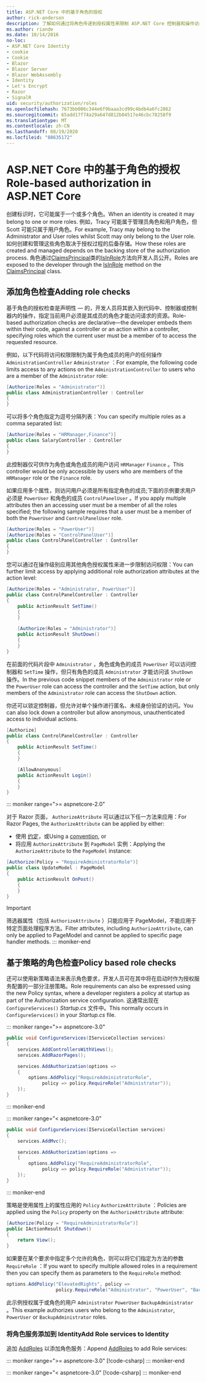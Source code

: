 ```yaml
---
title: ASP.NET Core 中的基于角色的授权
author: rick-anderson
description: 了解如何通过将角色传递到授权属性来限制 ASP.NET Core 控制器和操作访问。
ms.author: riande
ms.date: 10/14/2016
no-loc:
- ASP.NET Core Identity
- cookie
- Cookie
- Blazor
- Blazor Server
- Blazor WebAssembly
- Identity
- Let's Encrypt
- Razor
- SignalR
uid: security/authorization/roles
ms.openlocfilehash: 7673bb006c344e6f9baaa3cd99c4bdb4a6fc2862
ms.sourcegitcommit: 65add17f74a29a647d812b04517e46cbc78258f9
ms.translationtype: MT
ms.contentlocale: zh-CN
ms.lasthandoff: 08/19/2020
ms.locfileid: "88635172"
---
```

# <a name="role-based-authorization-in-aspnet-core"></a><span data-ttu-id="a8166-103">ASP.NET Core 中的基于角色的授权</span><span class="sxs-lookup"><span data-stu-id="a8166-103">Role-based authorization in ASP.NET Core</span></span>

<a name="security-authorization-role-based"></a>

<span data-ttu-id="a8166-104">创建标识时，它可能属于一个或多个角色。</span><span class="sxs-lookup"><span data-stu-id="a8166-104">When an identity is created it may belong to one or more roles.</span></span> <span data-ttu-id="a8166-105">例如，Tracy 可能属于管理员角色和用户角色，但 Scott 可能只属于用户角色。</span><span class="sxs-lookup"><span data-stu-id="a8166-105">For example, Tracy may belong to the Administrator and User roles whilst Scott may only belong to the User role.</span></span> <span data-ttu-id="a8166-106">如何创建和管理这些角色取决于授权过程的后备存储。</span><span class="sxs-lookup"><span data-stu-id="a8166-106">How these roles are created and managed depends on the backing store of the authorization process.</span></span> <span data-ttu-id="a8166-107">角色通过[ClaimsPrincipal](/dotnet/api/system.security.claims.claimsprincipal)类的[IsInRole](/dotnet/api/system.security.principal.genericprincipal.isinrole)方法向开发人员公开。</span><span class="sxs-lookup"><span data-stu-id="a8166-107">Roles are exposed to the developer through the [IsInRole](/dotnet/api/system.security.principal.genericprincipal.isinrole) method on the [ClaimsPrincipal](/dotnet/api/system.security.claims.claimsprincipal) class.</span></span>

## <a name="adding-role-checks"></a><span data-ttu-id="a8166-108">添加角色检查</span><span class="sxs-lookup"><span data-stu-id="a8166-108">Adding role checks</span></span>

<span data-ttu-id="a8166-109">基于角色的授权检查是声明性 &mdash; 的，开发人员将其嵌入到代码中、控制器或控制器内的操作，指定当前用户必须是其成员的角色才能访问请求的资源。</span><span class="sxs-lookup"><span data-stu-id="a8166-109">Role-based authorization checks are declarative&mdash;the developer embeds them within their code, against a controller or an action within a controller, specifying roles which the current user must be a member of to access the requested resource.</span></span>

<span data-ttu-id="a8166-110">例如，以下代码将访问权限限制为属于角色成员的用户的任何操作 `AdministrationController` `Administrator` ：</span><span class="sxs-lookup"><span data-stu-id="a8166-110">For example, the following code limits access to any actions on the `AdministrationController` to users who are a member of the `Administrator` role:</span></span>

```csharp
[Authorize(Roles = "Administrator")]
public class AdministrationController : Controller
{
}
```

<span data-ttu-id="a8166-111">可以将多个角色指定为逗号分隔列表：</span><span class="sxs-lookup"><span data-stu-id="a8166-111">You can specify multiple roles as a comma separated list:</span></span>

```csharp
[Authorize(Roles = "HRManager,Finance")]
public class SalaryController : Controller
{
}
```

<span data-ttu-id="a8166-112">此控制器仅可供作为角色或角色成员的用户访问 `HRManager` `Finance` 。</span><span class="sxs-lookup"><span data-stu-id="a8166-112">This controller would be only accessible by users who are members of the `HRManager` role or the `Finance` role.</span></span>

<span data-ttu-id="a8166-113">如果应用多个属性，则访问用户必须是所有指定角色的成员;下面的示例要求用户必须是 `PowerUser` 和角色的成员 `ControlPanelUser` 。</span><span class="sxs-lookup"><span data-stu-id="a8166-113">If you apply multiple attributes then an accessing user must be a member of all the roles specified; the following sample requires that a user must be a member of both the `PowerUser` and `ControlPanelUser` role.</span></span>

```csharp
[Authorize(Roles = "PowerUser")]
[Authorize(Roles = "ControlPanelUser")]
public class ControlPanelController : Controller
{
}
```

<span data-ttu-id="a8166-114">您可以通过在操作级别应用其他角色授权属性来进一步限制访问权限：</span><span class="sxs-lookup"><span data-stu-id="a8166-114">You can further limit access by applying additional role authorization attributes at the action level:</span></span>

```csharp
[Authorize(Roles = "Administrator, PowerUser")]
public class ControlPanelController : Controller
{
    public ActionResult SetTime()
    {
    }

    [Authorize(Roles = "Administrator")]
    public ActionResult ShutDown()
    {
    }
}
```

<span data-ttu-id="a8166-115">在前面的代码片段中 `Administrator` ，角色或角色的成员 `PowerUser` 可以访问控制器和 `SetTime` 操作，但只有角色的成员 `Administrator` 才能访问该 `ShutDown` 操作。</span><span class="sxs-lookup"><span data-stu-id="a8166-115">In the previous code snippet members of the `Administrator` role or the `PowerUser` role can access the controller and the `SetTime` action, but only members of the `Administrator` role can access the `ShutDown` action.</span></span>

<span data-ttu-id="a8166-116">你还可以锁定控制器，但允许对单个操作进行匿名、未经身份验证的访问。</span><span class="sxs-lookup"><span data-stu-id="a8166-116">You can also lock down a controller but allow anonymous, unauthenticated access to individual actions.</span></span>

```csharp
[Authorize]
public class ControlPanelController : Controller
{
    public ActionResult SetTime()
    {
    }

    [AllowAnonymous]
    public ActionResult Login()
    {
    }
}
```

::: moniker range=">= aspnetcore-2.0"

<span data-ttu-id="a8166-117">对于 Razor 页面， `AuthorizeAttribute` 可以通过以下任一方法来应用：</span><span class="sxs-lookup"><span data-stu-id="a8166-117">For Razor Pages, the `AuthorizeAttribute` can be applied by either:</span></span>

* <span data-ttu-id="a8166-118">使用 [约定](xref:razor-pages/razor-pages-conventions#page-model-action-conventions)，或</span><span class="sxs-lookup"><span data-stu-id="a8166-118">Using a [convention](xref:razor-pages/razor-pages-conventions#page-model-action-conventions), or</span></span>
* <span data-ttu-id="a8166-119">将应用 `AuthorizeAttribute` 到 `PageModel` 实例：</span><span class="sxs-lookup"><span data-stu-id="a8166-119">Applying the `AuthorizeAttribute` to the `PageModel` instance:</span></span>

```csharp
[Authorize(Policy = "RequireAdministratorRole")]
public class UpdateModel : PageModel
{
    public ActionResult OnPost()
    {
    }
}
```

> [!IMPORTANT]
> <span data-ttu-id="a8166-120">筛选器属性（包括 `AuthorizeAttribute` ）只能应用于 PageModel，不能应用于特定页面处理程序方法。</span><span class="sxs-lookup"><span data-stu-id="a8166-120">Filter attributes, including `AuthorizeAttribute`, can only be applied to PageModel and cannot be applied to specific page handler methods.</span></span>
::: moniker-end

<a name="security-authorization-role-policy"></a>

## <a name="policy-based-role-checks"></a><span data-ttu-id="a8166-121">基于策略的角色检查</span><span class="sxs-lookup"><span data-stu-id="a8166-121">Policy based role checks</span></span>

<span data-ttu-id="a8166-122">还可以使用新策略语法来表示角色要求，开发人员可在其中将在启动时作为授权服务配置的一部分注册策略。</span><span class="sxs-lookup"><span data-stu-id="a8166-122">Role requirements can also be expressed using the new Policy syntax, where a developer registers a policy at startup as part of the Authorization service configuration.</span></span> <span data-ttu-id="a8166-123">这通常出现在 `ConfigureServices()` *Startup.cs* 文件中。</span><span class="sxs-lookup"><span data-stu-id="a8166-123">This normally occurs in `ConfigureServices()` in your *Startup.cs* file.</span></span>

::: moniker range=">= aspnetcore-3.0"
```csharp
public void ConfigureServices(IServiceCollection services)
{
    services.AddControllersWithViews();
    services.AddRazorPages();

    services.AddAuthorization(options =>
    {
        options.AddPolicy("RequireAdministratorRole",
             policy => policy.RequireRole("Administrator"));
    });
}
```
::: moniker-end

::: moniker range="< aspnetcore-3.0"
```csharp
public void ConfigureServices(IServiceCollection services)
{
    services.AddMvc();

    services.AddAuthorization(options =>
    {
        options.AddPolicy("RequireAdministratorRole",
             policy => policy.RequireRole("Administrator"));
    });
}
```
::: moniker-end

<span data-ttu-id="a8166-124">策略是使用属性上的属性应用的 `Policy` `AuthorizeAttribute` ：</span><span class="sxs-lookup"><span data-stu-id="a8166-124">Policies are applied using the `Policy` property on the `AuthorizeAttribute` attribute:</span></span>

```csharp
[Authorize(Policy = "RequireAdministratorRole")]
public IActionResult Shutdown()
{
    return View();
}
```

<span data-ttu-id="a8166-125">如果要在某个要求中指定多个允许的角色，则可以将它们指定为方法的参数 `RequireRole` ：</span><span class="sxs-lookup"><span data-stu-id="a8166-125">If you want to specify multiple allowed roles in a requirement then you can specify them as parameters to the `RequireRole` method:</span></span>

```csharp
options.AddPolicy("ElevatedRights", policy =>
                  policy.RequireRole("Administrator", "PowerUser", "BackupAdministrator"));
```

<span data-ttu-id="a8166-126">此示例授权属于或角色的用户 `Administrator` `PowerUser` `BackupAdministrator` 。</span><span class="sxs-lookup"><span data-stu-id="a8166-126">This example authorizes users who belong to the `Administrator`, `PowerUser` or `BackupAdministrator` roles.</span></span>

### <a name="add-role-services-to-no-locidentity"></a><span data-ttu-id="a8166-127">将角色服务添加到 Identity</span><span class="sxs-lookup"><span data-stu-id="a8166-127">Add Role services to Identity</span></span>

<span data-ttu-id="a8166-128">追加 [AddRoles](/dotnet/api/microsoft.aspnetcore.identity.identitybuilder.addroles#Microsoft_AspNetCore_Identity_IdentityBuilder_AddRoles__1) 以添加角色服务：</span><span class="sxs-lookup"><span data-stu-id="a8166-128">Append [AddRoles](/dotnet/api/microsoft.aspnetcore.identity.identitybuilder.addroles#Microsoft_AspNetCore_Identity_IdentityBuilder_AddRoles__1) to add Role services:</span></span>

::: moniker range=">= aspnetcore-3.0"
[!code-csharp[](roles/samples/3_0/Startup.cs?name=snippet&highlight=7)]
::: moniker-end

::: moniker range="< aspnetcore-3.0"
[!code-csharp[](roles/samples/2_2/Startup.cs?name=snippet&highlight=7)]
::: moniker-end

